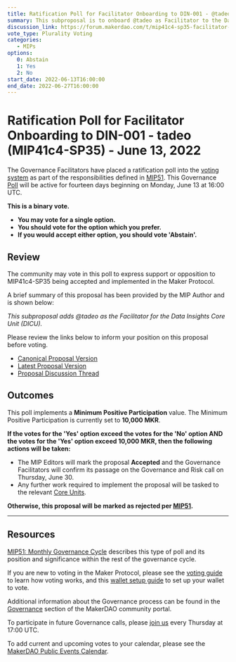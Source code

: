 ```yaml
---
title: Ratification Poll for Facilitator Onboarding to DIN-001 - @tadeo (MIP41c4-SP35) - June 13, 2022
summary: This subproposal is to onboard @tadeo as Facilitator to the Data Insights Core Unit (DIN-001).
discussion_link: https://forum.makerdao.com/t/mip41c4-sp35-facilitator-onboarding-din-001/14948
vote_type: Plurality Voting
categories:
   - MIPs
options:
   0: Abstain
   1: Yes
   2: No
start_date: 2022-06-13T16:00:00
end_date: 2022-06-27T16:00:00
---
```

# Ratification Poll for Facilitator Onboarding to DIN-001 - tadeo (MIP41c4-SP35) - June 13, 2022

The Governance Facilitators have placed a ratification poll into the [voting system](https://vote.makerdao.com/polling) as part of the responsibilities defined in [MIP51](https://mips.makerdao.com/mips/details/MIP51). This Governance [Poll](https://community-development.makerdao.com/en/learn/governance/on-chain-gov) will be active for fourteen days beginning on Monday, June 13 at 16:00 UTC.

**This is a binary vote.** 
- **You may vote for a single option.** 
- **You should vote for the option which you prefer.**
- **If you would accept either option, you should vote 'Abstain'.**

## Review

The community may vote in this poll to express support or opposition to MIP41c4-SP35 being accepted and implemented in the Maker Protocol.

A brief summary of this proposal has been provided by the MIP Author and is shown below:

*This subproposal adds @tadeo as the Facilitator for the Data Insights Core Unit (DICU).*

Please review the links below to inform your position on this proposal before voting.
* [Canonical Proposal Version](https://github.com/makerdao/mips/blob/938fcf82d93b708efe850d4e3fa942e3b8440fbc/MIP41/MIP41c4-Subproposals/MIP41c4-SP35.md)
* [Latest Proposal Version](https://mips.makerdao.com/mips/details/MIP41c4SP35)
* [Proposal Discussion Thread](https://forum.makerdao.com/t/mip41c4-sp35-facilitator-onboarding-din-001/14948)

## Outcomes

This poll implements a **Minimum Positive Participation** value. The Minimum Positive Participation is currently set to **10,000 MKR**.

**If the votes for the 'Yes' option exceed the votes for the 'No' option AND the votes for the 'Yes' option exceed 10,000 MKR, then the following actions will be taken:**
* The MIP Editors will mark the proposal **Accepted** and the Governance Facilitators will confirm its passage on the Governance and Risk call on Thursday, June 30.
* Any further work required to implement the proposal will be tasked to the relevant [Core Units](https://mips.makerdao.com/mips/details/MIP38#mip38c2-core-unit-state).

**Otherwise, this proposal will be marked as rejected per [MIP51](https://mips.makerdao.com/mips/details/MIP51#mip51c2-ratification-poll).**

---

## Resources

[MIP51: Monthly Governance Cycle](https://mips.makerdao.com/mips/details/MIP51) describes this type of poll and its position and significance within the rest of the governance cycle.

If you are new to voting in the Maker Protocol, please see the [voting guide](https://community-development.makerdao.com/en/learn/governance/how-voting-works/) to learn how voting works, and this [wallet setup guide](https://community-development.makerdao.com/en/learn/governance/voting-setup/) to set up your wallet to vote.

Additional information about the Governance process can be found in the [Governance](https://community-development.makerdao.com/en/learn/governance) section of the MakerDAO community portal.

To participate in future Governance calls, please [join us](https://github.com/makerdao/community/tree/master/governance/governance-and-risk-meetings) every Thursday at 17:00 UTC.

To add current and upcoming votes to your calendar, please see the [MakerDAO Public Events Calendar](https://calendar.google.com/calendar/embed?src=makerdao.com_3efhm2ghipksegl009ktniomdk%40group.calendar.google.com&ctz=UTC&mode=week&showCalendars=0&showPrint=0).
